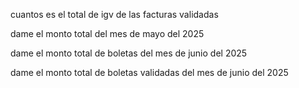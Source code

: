


cuantos es el total de igv de las facturas validadas

dame el monto total del mes de mayo del 2025

dame el monto total de boletas del mes de junio del 2025 

dame el monto total de boletas validadas del mes de junio del 2025